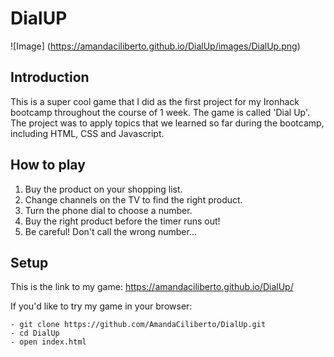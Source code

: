 # DialUP
![Image] (https://amandaciliberto.github.io/DialUp/images/DialUp.png)

## Introduction

This is a super cool game that I did as the first project for my Ironhack bootcamp throughout the course of 1 week. The game is called 'Dial Up'. The project was to apply topics that we learned so far during the bootcamp, including HTML, CSS and Javascript.

## How to play
1. Buy the product on your shopping list.
2. Change channels on the TV to find the right product.
3. Turn the phone dial to choose a number.
4. Buy the right product before the timer runs out!
5. Be careful! Don't call the wrong number...

## Setup
This is the link to my game: https://amandaciliberto.github.io/DialUp/

If you'd like to try my game in your browser:
```
- git clone https://github.com/AmandaCiliberto/DialUp.git
- cd DialUp
- open index.html
```


